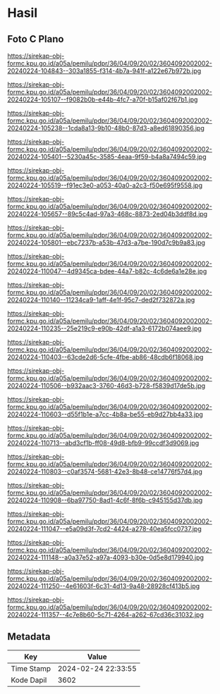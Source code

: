 # Hasil

## Foto C Plano

https://sirekap-obj-formc.kpu.go.id/a05a/pemilu/pdpr/36/04/09/20/02/3604092002002-20240224-104843--303a1855-f314-4b7a-941f-a122e67b972b.jpg

https://sirekap-obj-formc.kpu.go.id/a05a/pemilu/pdpr/36/04/09/20/02/3604092002002-20240224-105107--f9082b0b-e44b-4fc7-a70f-b15af02f67b1.jpg

https://sirekap-obj-formc.kpu.go.id/a05a/pemilu/pdpr/36/04/09/20/02/3604092002002-20240224-105238--1cda8a13-9b10-48b0-87d3-a8ed61890356.jpg

https://sirekap-obj-formc.kpu.go.id/a05a/pemilu/pdpr/36/04/09/20/02/3604092002002-20240224-105401--5230a45c-3585-4eaa-9f59-b4a8a7494c59.jpg

https://sirekap-obj-formc.kpu.go.id/a05a/pemilu/pdpr/36/04/09/20/02/3604092002002-20240224-105519--f91ec3e0-a053-40a0-a2c3-f50e695f9558.jpg

https://sirekap-obj-formc.kpu.go.id/a05a/pemilu/pdpr/36/04/09/20/02/3604092002002-20240224-105657--89c5c4ad-97a3-468c-8873-2ed04b3ddf8d.jpg

https://sirekap-obj-formc.kpu.go.id/a05a/pemilu/pdpr/36/04/09/20/02/3604092002002-20240224-105801--ebc7237b-a53b-47d3-a7be-190d7c9b9a83.jpg

https://sirekap-obj-formc.kpu.go.id/a05a/pemilu/pdpr/36/04/09/20/02/3604092002002-20240224-110047--4d9345ca-bdee-44a7-b82c-4c6de6a1e28e.jpg

https://sirekap-obj-formc.kpu.go.id/a05a/pemilu/pdpr/36/04/09/20/02/3604092002002-20240224-110140--11234ca9-1aff-4e1f-95c7-ded2f732872a.jpg

https://sirekap-obj-formc.kpu.go.id/a05a/pemilu/pdpr/36/04/09/20/02/3604092002002-20240224-110235--25e219c9-e90b-42df-a1a3-6172b074aee9.jpg

https://sirekap-obj-formc.kpu.go.id/a05a/pemilu/pdpr/36/04/09/20/02/3604092002002-20240224-110403--63cde2d6-5cfe-4fbe-ab86-48cdb6f18068.jpg

https://sirekap-obj-formc.kpu.go.id/a05a/pemilu/pdpr/36/04/09/20/02/3604092002002-20240224-110506--b932aac3-3760-46d3-b728-f5839d17de5b.jpg

https://sirekap-obj-formc.kpu.go.id/a05a/pemilu/pdpr/36/04/09/20/02/3604092002002-20240224-110603--d55f1b1e-a7cc-4b8a-be55-eb9d27bb4a33.jpg

https://sirekap-obj-formc.kpu.go.id/a05a/pemilu/pdpr/36/04/09/20/02/3604092002002-20240224-110713--abd3cf1b-ff08-49d8-bfb9-99ccdf3d9069.jpg

https://sirekap-obj-formc.kpu.go.id/a05a/pemilu/pdpr/36/04/09/20/02/3604092002002-20240224-110803--c0af3574-5681-42e3-8b48-ce14776f57d4.jpg

https://sirekap-obj-formc.kpu.go.id/a05a/pemilu/pdpr/36/04/09/20/02/3604092002002-20240224-110908--6ba97750-8ad1-4c6f-8f6b-c945155d37db.jpg

https://sirekap-obj-formc.kpu.go.id/a05a/pemilu/pdpr/36/04/09/20/02/3604092002002-20240224-111047--e5a09d3f-7cd2-4424-a278-40ea5fcc0737.jpg

https://sirekap-obj-formc.kpu.go.id/a05a/pemilu/pdpr/36/04/09/20/02/3604092002002-20240224-111148--a0a37e52-a97a-4093-b30e-0d5e8d179940.jpg

https://sirekap-obj-formc.kpu.go.id/a05a/pemilu/pdpr/36/04/09/20/02/3604092002002-20240224-111250--4e61603f-6c31-4d13-9a48-28928cf413b5.jpg

https://sirekap-obj-formc.kpu.go.id/a05a/pemilu/pdpr/36/04/09/20/02/3604092002002-20240224-111357--4c7e8b60-5c71-4264-a262-67cd36c31032.jpg


## Metadata

| Key        | Value               |
| ---------- | ------------------- |
| Time Stamp | 2024-02-24 22:33:55 |
| Kode Dapil | 3602                |




